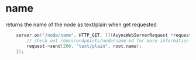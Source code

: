 # name

returns the name of the node as text/plain when get requested

```cpp
    server.on("/node/name", HTTP_GET, [](AsyncWebServerRequest *request) {
        // check out /docs/endpoints/node/name.md for more information
        request->send(200, "text/plain", root.name);
    });
```